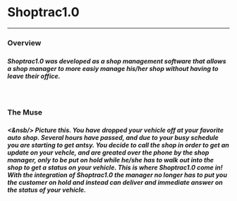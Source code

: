 <h1> Shoptrac1.0</h1>
<hr/>
<h3>Overview<h3/>
  <h5> Shoptrac1.0 was developed as a shop management software that allows a shop manager to more easiy manage his/her shop without having to leave their office.<h5/> 
    <br/>
 <h3> The Muse <h3/>
   <h5> <&nsb/> Picture this. You have dropped your vehicle off at your favorite auto shop. Several hours have passed, and due to your busy schedule you are starting to get antsy. You decide to call the shop in order to get an update on your vehcle, and are greated over the phone by the shop manager, only to be put on hold while he/she has to walk out into the shop to get a status on your vehicle. This is where Shoptrac1.0 come in! With the integration of Shoptrac1.0 the manager no longer has to put you the customer on hold and instead can deliver and immediate answer on the status of your vehicle.<h5/>
